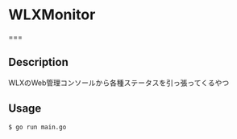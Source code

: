 # WLXMonitor
===
## Description
WLXのWeb管理コンソールから各種ステータスを引っ張ってくるやつ

## Usage
```
$ go run main.go
```
